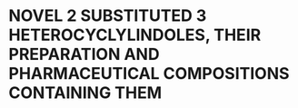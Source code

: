 # NOVEL 2 SUBSTITUTED 3 HETEROCYCLYLINDOLES, THEIR PREPARATION AND PHARMACEUTICAL COMPOSITIONS CONTAINING THEM